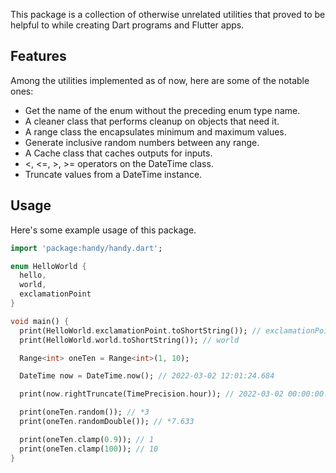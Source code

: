 This package is a collection of otherwise unrelated utilities that proved
to be helpful to while creating Dart programs and Flutter apps.

## Features

Among the utilities implemented as of now, here are some of the notable ones:

* Get the name of the enum without the preceding enum type name.
* A cleaner class that performs cleanup on objects that need it.
* A range class the encapsulates minimum and maximum values.
* Generate inclusive random numbers between any range.
* A Cache class that caches outputs for inputs.
* <, <=, >, >= operators on the DateTime class.
* Truncate values from a DateTime instance.

## Usage

Here's some example usage of this package.

```dart
import 'package:handy/handy.dart';

enum HelloWorld {
  hello,
  world,
  exclamationPoint
}

void main() {
  print(HelloWorld.exclamationPoint.toShortString()); // exclamationPoint
  print(HelloWorld.world.toShortString()); // world

  Range<int> oneTen = Range<int>(1, 10);

  DateTime now = DateTime.now(); // 2022-03-02 12:01:24.684

  print(now.rightTruncate(TimePrecision.hour)); // 2022-03-02 00:00:00.000

  print(oneTen.random()); // *3
  print(oneTen.randomDouble()); // *7.633

  print(oneTen.clamp(0.9)); // 1
  print(oneTen.clamp(100)); // 10
}
```